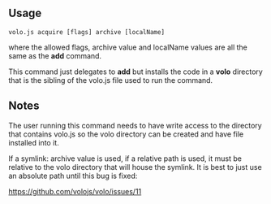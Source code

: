 ## Usage

    volo.js acquire [flags] archive [localName]

where the allowed flags, archive value and localName values are all the same
as the **add** command.

This command just delegates to **add** but installs the code in a **volo**
directory that is the sibling of the volo.js file used to run the command.

## Notes

The user running this command needs to have write access to the directory that
contains volo.js so the volo directory can be created and have file installed
into it.

If a symlink: archive value is used, if a relative path is used, it must be
relative to the volo directory that will house the symlink. It is best to
just use an absolute path until this bug is fixed:

https://github.com/volojs/volo/issues/11
